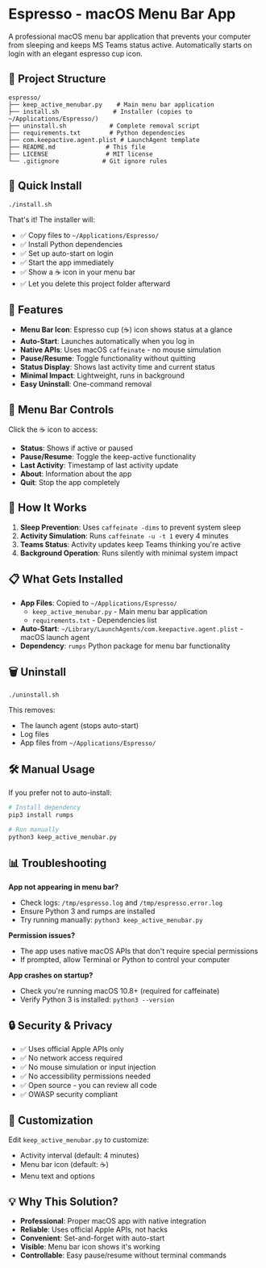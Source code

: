 # Espresso - macOS Menu Bar App

A professional macOS menu bar application that prevents your computer from sleeping and keeps MS Teams status active. Automatically starts on login with an elegant espresso cup icon.

## 📁 Project Structure

```
espresso/
├── keep_active_menubar.py    # Main menu bar application
├── install.sh               # Installer (copies to ~/Applications/Espresso/)
├── uninstall.sh            # Complete removal script  
├── requirements.txt        # Python dependencies
├── com.keepactive.agent.plist # LaunchAgent template
├── README.md              # This file
├── LICENSE                # MIT license
└── .gitignore            # Git ignore rules
```

## 🚀 Quick Install

```bash
./install.sh
```

That's it! The installer will:
- ✅ Copy files to `~/Applications/Espresso/`
- ✅ Install Python dependencies
- ✅ Set up auto-start on login
- ✅ Start the app immediately
- ✅ Show a ☕ icon in your menu bar
- ✅ Let you delete this project folder afterward

## 🎯 Features

- **Menu Bar Icon**: Espresso cup (☕) icon shows status at a glance
- **Auto-Start**: Launches automatically when you log in
- **Native APIs**: Uses macOS `caffeinate` - no mouse simulation
- **Pause/Resume**: Toggle functionality without quitting
- **Status Display**: Shows last activity time and current status
- **Minimal Impact**: Lightweight, runs in background
- **Easy Uninstall**: One-command removal

## 📱 Menu Bar Controls

Click the ☕ icon to access:
- **Status**: Shows if active or paused
- **Pause/Resume**: Toggle the keep-active functionality  
- **Last Activity**: Timestamp of last activity update
- **About**: Information about the app
- **Quit**: Stop the app completely

## 🔧 How It Works

1. **Sleep Prevention**: Uses `caffeinate -dims` to prevent system sleep
2. **Activity Simulation**: Runs `caffeinate -u -t 1` every 4 minutes
3. **Teams Status**: Activity updates keep Teams thinking you're active
4. **Background Operation**: Runs silently with minimal system impact

## 📋 What Gets Installed

- **App Files**: Copied to `~/Applications/Espresso/`
  - `keep_active_menubar.py` - Main menu bar application
  - `requirements.txt` - Dependencies list
- **Auto-Start**: `~/Library/LaunchAgents/com.keepactive.agent.plist` - macOS launch agent
- **Dependency**: `rumps` Python package for menu bar functionality

## 🗑️ Uninstall

```bash
./uninstall.sh
```

This removes:
- The launch agent (stops auto-start)
- Log files
- App files from `~/Applications/Espresso/`

## 🛠️ Manual Usage

If you prefer not to auto-install:

```bash
# Install dependency
pip3 install rumps

# Run manually
python3 keep_active_menubar.py
```

## 📊 Troubleshooting

**App not appearing in menu bar?**
- Check logs: `/tmp/espresso.log` and `/tmp/espresso.error.log`
- Ensure Python 3 and rumps are installed
- Try running manually: `python3 keep_active_menubar.py`

**Permission issues?**
- The app uses native macOS APIs that don't require special permissions
- If prompted, allow Terminal or Python to control your computer

**App crashes on startup?**
- Check you're running macOS 10.8+ (required for caffeinate)
- Verify Python 3 is installed: `python3 --version`

## 🔒 Security & Privacy

- ✅ Uses official Apple APIs only
- ✅ No network access required
- ✅ No mouse simulation or input injection
- ✅ No accessibility permissions needed
- ✅ Open source - you can review all code
- ✅ OWASP security compliant

## 🎨 Customization

Edit `keep_active_menubar.py` to customize:
- Activity interval (default: 4 minutes)
- Menu bar icon (default: ☕)
- Menu text and options

## 💡 Why This Solution?

- **Professional**: Proper macOS app with native integration
- **Reliable**: Uses official Apple APIs, not hacks
- **Convenient**: Set-and-forget with auto-start
- **Visible**: Menu bar icon shows it's working
- **Controllable**: Easy pause/resume without terminal commands
